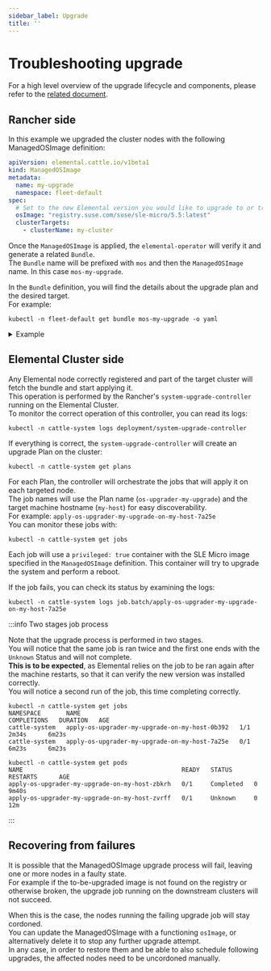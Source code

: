 ```yaml
---
sidebar_label: Upgrade
title: ''
---
```


<head>
  <link rel="canonical" href="https://elemental.docs.rancher.com/troubleshooting-upgrade"/>
</head>

# Troubleshooting upgrade

For a high level overview of the upgrade lifecycle and components, please refer to the [related document](./upgrade-lifecycle).  

## Rancher side

In this example we upgraded the cluster nodes with the following ManagedOSImage definition:

```yaml showLineNumbers
apiVersion: elemental.cattle.io/v1beta1
kind: ManagedOSImage
metadata:
  name: my-upgrade
  namespace: fleet-default
spec:
  # Set to the new Elemental version you would like to upgrade to or track the latest tag
  osImage: "registry.suse.com/suse/sle-micro/5.5:latest"
  clusterTargets:
    - clusterName: my-cluster
```

Once the `ManagedOSImage` is applied, the `elemental-operator` will verify it and generate a related `Bundle`.  
The `Bundle` name will be prefixed with `mos` and then the `ManagedOSImage` name. In this case `mos-my-upgrade`.  

In the `Bundle` definition, you will find the details about the upgrade plan and the desired target.  
For example:

```shell showLineNumbers
kubectl -n fleet-default get bundle mos-my-upgrade -o yaml
```

<details>
  <summary>Example</summary>

```yaml showLineNumbers
apiVersion: fleet.cattle.io/v1alpha1
kind: Bundle
metadata:
  creationTimestamp: "2023-06-16T09:01:47Z"
  generation: 1
  name: mos-my-upgrade
  namespace: fleet-default
  ownerReferences:
  - apiVersion: elemental.cattle.io/v1beta1
    controller: true
    kind: ManagedOSImage
    name: my-upgrade
    uid: e468ed21-23bb-487a-a022-dbc7ef753720
  resourceVersion: "1038645"
  uid: 35e83fc4-28c8-4b10-8059-cae6cdff2cda
spec:
  resources:
  - content: '{"kind":"ClusterRole","apiVersion":"rbac.authorization.k8s.io/v1","metadata":{"name":"os-upgrader-my-upgrade","creationTimestamp":null},"rules":[{"verbs":["update","get","list","watch","patch"],"apiGroups":[""],"resources":["nodes"]},{"verbs":["list"],"apiGroups":[""],"resources":["pods"]}]}'
    name: ClusterRole--os-upgrader-my-upgrade-296a3abf3451.yaml
  - content: '{"kind":"ClusterRoleBinding","apiVersion":"rbac.authorization.k8s.io/v1","metadata":{"name":"os-upgrader-my-upgrade","creationTimestamp":null},"subjects":[{"kind":"ServiceAccount","name":"os-upgrader-my-upgrade","namespace":"cattle-system"}],"roleRef":{"apiGroup":"rbac.authorization.k8s.io","kind":"ClusterRole","name":"os-upgrader-my-upgrade"}}'
    name: ClusterRoleBinding--os-upgrader-my-upgrade-f63eaecde935.yaml
  - content: '{"kind":"ServiceAccount","apiVersion":"v1","metadata":{"name":"os-upgrader-my-upgrade","namespace":"cattle-system","creationTimestamp":null}}'
    name: ServiceAccount-cattle-system-os-upgrader-my-upgrade-ce93d-01096.yaml
  - content: '{"kind":"Secret","apiVersion":"v1","metadata":{"name":"os-upgrader-my-upgrade","namespace":"cattle-system","creationTimestamp":null},"data":{"cloud-config":""}}'
    name: Secret-cattle-system-os-upgrader-my-upgrade-a997ee6a67ef.yaml
  - content: '{"kind":"Plan","apiVersion":"upgrade.cattle.io/v1","metadata":{"name":"os-upgrader-my-upgrade","namespace":"cattle-system","creationTimestamp":null},"spec":{"concurrency":1,"nodeSelector":{},"serviceAccountName":"os-upgrader-my-upgrade","version":"latest","secrets":[{"name":"os-upgrader-my-upgrade","path":"/run/data"}],"tolerations":[{"operator":"Exists"}],"cordon":true,"upgrade":{"image":"registry.suse.com/suse/sle-micro/5.5","command":["/usr/sbin/suc-upgrade"]}},"status":{}}'
    name: Plan-cattle-system-os-upgrader-my-upgrade-273c2c09afca.yaml
  targets:
  - clusterName: my-cluster
.
.
.
```

</details>

## Elemental Cluster side

Any Elemental node correctly registered and part of the target cluster will fetch the bundle and start applying it.  
This operation is performed by the Rancher's `system-upgrade-controller` running on the Elemental Cluster.  
To monitor the correct operation of this controller, you can read its logs:

```shell showLineNumbers
kubectl -n cattle-system logs deployment/system-upgrade-controller
```

If everything is correct, the `system-upgrade-controller` will create an upgrade Plan on the cluster:

```shell
kubectl -n cattle-system get plans
```

For each Plan, the controller will orchestrate the jobs that will apply it on each targeted node.  
The job names will use the Plan name (`os-upgrader-my-upgrade`) and the target machine hostname (`my-host`) for easy discoverability.  
For example: `apply-os-upgrader-my-upgrade-on-my-host-7a25e`  
You can monitor these jobs with:

```shell showLineNumbers
kubectl -n cattle-system get jobs
```

Each job will use a `privileged: true` container with the SLE Micro image specified in the `ManagedOSImage` definition. This container will try to upgrade the system and perform a reboot.  

If the job fails, you can check its status by examining the logs:

```shell showLineNumbers
kubectl -n cattle-system logs job.batch/apply-os-upgrader-my-upgrade-on-my-host-7a25e
```

:::info Two stages job process

Note that the upgrade process is performed in two stages.  
You will notice that the same job is ran twice and the first one ends with the `Unknown` Status and will not complete.  
**This is to be expected**, as Elemental relies on the job to be ran again after the machine restarts, so that it can verify the new version was installed correctly.  
You will notice a second run of the job, this time completing correctly.

```shell showLineNumbers
kubectl -n cattle-system get jobs 
NAMESPACE       NAME                                            COMPLETIONS   DURATION   AGE
cattle-system   apply-os-upgrader-my-upgrade-on-my-host-0b392   1/1           2m34s      6m23s
cattle-system   apply-os-upgrader-my-upgrade-on-my-host-7a25e   0/1           6m23s      6m23s
```

```shell showLineNumbers
kubectl -n cattle-system get pods 
NAME                                            READY   STATUS      RESTARTS      AGE
apply-os-upgrader-my-upgrade-on-my-host-zbkrh   0/1     Completed   0             9m40s
apply-os-upgrader-my-upgrade-on-my-host-zvrff   0/1     Unknown     0             12m
```

:::

## Recovering from failures

It is possible that the ManagedOSImage upgrade process will fail, leaving one or more nodes in a faulty state.  
For example if the to-be-upgraded image is not found on the registry or otherwise broken, the upgrade job running on the downstream clusters will not succeed.  

When this is the case, the nodes running the failing upgrade job will stay cordoned.  
You can update the ManagedOSImage with a functioning `osImage`, or alternatively delete it to stop any further upgrade attempt.  
In any case, in order to restore them and be able to also schedule following upgrades, the affected nodes need to be uncordoned manually.  
